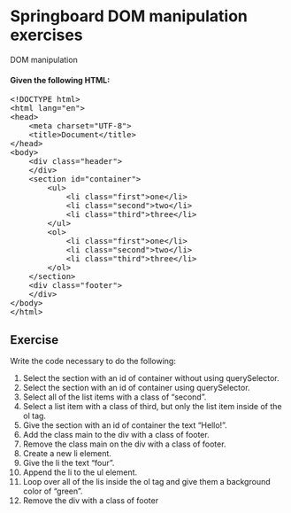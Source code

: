 # Springboard DOM manipulation exercises
DOM manipulation
#### Given the following HTML:

<div class="highlight"><pre><span></span><span class="cp">&lt;!DOCTYPE html&gt;</span>
<span class="p">&lt;</span><span class="nt">html</span> <span class="na">lang</span><span class="o">=</span><span class="s">"en"</span><span class="p">&gt;</span>
<span class="p">&lt;</span><span class="nt">head</span><span class="p">&gt;</span>
    <span class="p">&lt;</span><span class="nt">meta</span> <span class="na">charset</span><span class="o">=</span><span class="s">"UTF-8"</span><span class="p">&gt;</span>
    <span class="p">&lt;</span><span class="nt">title</span><span class="p">&gt;</span>Document<span class="p">&lt;/</span><span class="nt">title</span><span class="p">&gt;</span>
<span class="p">&lt;/</span><span class="nt">head</span><span class="p">&gt;</span>
<span class="p">&lt;</span><span class="nt">body</span><span class="p">&gt;</span>
    <span class="p">&lt;</span><span class="nt">div</span> <span class="na">class</span><span class="o">=</span><span class="s">"header"</span><span class="p">&gt;</span>
    <span class="p">&lt;/</span><span class="nt">div</span><span class="p">&gt;</span>
    <span class="p">&lt;</span><span class="nt">section</span> <span class="na">id</span><span class="o">=</span><span class="s">"container"</span><span class="p">&gt;</span>
        <span class="p">&lt;</span><span class="nt">ul</span><span class="p">&gt;</span>
            <span class="p">&lt;</span><span class="nt">li</span> <span class="na">class</span><span class="o">=</span><span class="s">"first"</span><span class="p">&gt;</span>one<span class="p">&lt;/</span><span class="nt">li</span><span class="p">&gt;</span>
            <span class="p">&lt;</span><span class="nt">li</span> <span class="na">class</span><span class="o">=</span><span class="s">"second"</span><span class="p">&gt;</span>two<span class="p">&lt;/</span><span class="nt">li</span><span class="p">&gt;</span>
            <span class="p">&lt;</span><span class="nt">li</span> <span class="na">class</span><span class="o">=</span><span class="s">"third"</span><span class="p">&gt;</span>three<span class="p">&lt;/</span><span class="nt">li</span><span class="p">&gt;</span>
        <span class="p">&lt;/</span><span class="nt">ul</span><span class="p">&gt;</span>
        <span class="p">&lt;</span><span class="nt">ol</span><span class="p">&gt;</span>
            <span class="p">&lt;</span><span class="nt">li</span> <span class="na">class</span><span class="o">=</span><span class="s">"first"</span><span class="p">&gt;</span>one<span class="p">&lt;/</span><span class="nt">li</span><span class="p">&gt;</span>
            <span class="p">&lt;</span><span class="nt">li</span> <span class="na">class</span><span class="o">=</span><span class="s">"second"</span><span class="p">&gt;</span>two<span class="p">&lt;/</span><span class="nt">li</span><span class="p">&gt;</span>
            <span class="p">&lt;</span><span class="nt">li</span> <span class="na">class</span><span class="o">=</span><span class="s">"third"</span><span class="p">&gt;</span>three<span class="p">&lt;/</span><span class="nt">li</span><span class="p">&gt;</span>
        <span class="p">&lt;/</span><span class="nt">ol</span><span class="p">&gt;</span>
    <span class="p">&lt;/</span><span class="nt">section</span><span class="p">&gt;</span>
    <span class="p">&lt;</span><span class="nt">div</span> <span class="na">class</span><span class="o">=</span><span class="s">"footer"</span><span class="p">&gt;</span>
    <span class="p">&lt;/</span><span class="nt">div</span><span class="p">&gt;</span>
<span class="p">&lt;/</span><span class="nt">body</span><span class="p">&gt;</span>
<span class="p">&lt;/</span><span class="nt">html</span><span class="p">&gt;</span>
</pre></div>



<h2>Exercise</h2>
          <p>Write the code necessary to do the following:</p>
          <ol class="arabic simple">
            <li>
              Select the section with an id of container without using
              querySelector.
            </li>
            <li>
              Select the section with an id of container using querySelector.
            </li>
            <li>Select all of the list items with a class of “second”.</li>
            <li>
              Select a list item with a class of third, but only the list item
              inside of the ol tag.
            </li>
            <li>Give the section with an id of container the text “Hello!”.</li>
            <li>Add the class main to the div with a class of footer.</li>
            <li>Remove the class main on the div with a class of footer.</li>
            <li>Create a new li element.</li>
            <li>Give the li the text “four”.</li>
            <li>Append the li to the ul element.</li>
            <li>
              Loop over all of the lis inside the ol tag and give them a
              background color of “green”.
            </li>
            <li>Remove the div with a class of footer</li>
          </ol>
   
